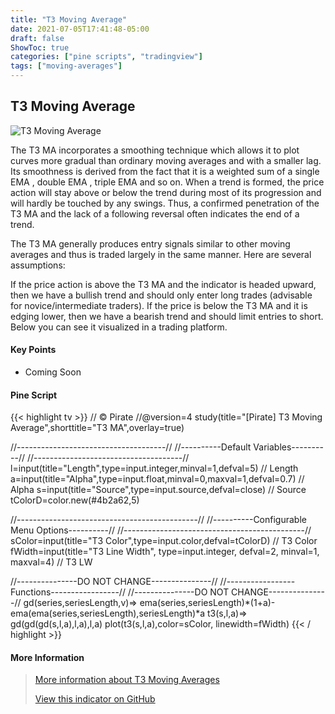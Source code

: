 ```yaml
---
title: "T3 Moving Average"
date: 2021-07-05T17:41:48-05:00
draft: false
ShowToc: true
categories: ["pine scripts", "tradingview"]
tags: ["moving-averages"]
---
```


## T3 Moving Average
![T3 Moving Average](/posts/pine/t3ma/t3ma.png#center)

The T3 MA incorporates a smoothing technique which allows it to plot curves more gradual than ordinary moving averages and with a smaller lag. Its smoothness is derived from the fact that it is a weighted sum of a single EMA , double EMA , triple EMA and so on. When a trend is formed, the price action will stay above or below the trend during most of its progression and will hardly be touched by any swings. Thus, a confirmed penetration of the T3 MA and the lack of a following reversal often indicates the end of a trend.

The T3 MA generally produces entry signals similar to other moving averages and thus is traded largely in the same manner. Here are several assumptions:

If the price action is above the T3 MA and the indicator is headed upward, then we have a bullish trend and should only enter long trades (advisable for novice/intermediate traders). If the price is below the T3 MA and it is edging lower, then we have a bearish trend and should limit entries to short. Below you can see it visualized in a trading platform.

#### Key Points
- Coming Soon

#### Pine Script
{{< highlight tv >}}
// © Pirate
//@version=4
study(title="[Pirate] T3 Moving Average",shorttitle="T3 MA",overlay=true)

//-------------------------------------//
//----------Default Variables----------//
//-------------------------------------//
l=input(title="Length",type=input.integer,minval=1,defval=5) // Length
a=input(title="Alpha",type=input.float,minval=0,maxval=1,defval=0.7) // Alpha
s=input(title="Source",type=input.source,defval=close) // Source
tColorD=color.new(#4b2a62,5)

//---------------------------------------------//
//----------Configurable Menu Options----------//
//---------------------------------------------//
sColor=input(title="T3 Color",type=input.color,defval=tColorD) // T3 Color
fWidth=input(title="T3 Line Width", type=input.integer, defval=2, minval=1, maxval=4) // T3 LW

//---------------DO NOT CHANGE---------------//
//-----------------Functions-----------------//
//---------------DO NOT CHANGE---------------//
gd(series,seriesLength,v)=>
    ema(series,seriesLength)*(1+a)-ema(ema(series,seriesLength),seriesLength)*a
t3(s,l,a)=>
    gd(gd(gd(s,l,a),l,a),l,a)
plot(t3(s,l,a),color=sColor, linewidth=fWidth)
{{< / highlight >}}

#### More Information
> [More information about T3 Moving Averages](https://www.tradingpedia.com/forex-trading-indicators/t3-moving-average-indicator/)
>
> [View this indicator on GitHub](https://github.com/PirateCrypto/TradingView/blob/main/Indicators/%5BPirate%5D%20T3%20MA.pine)